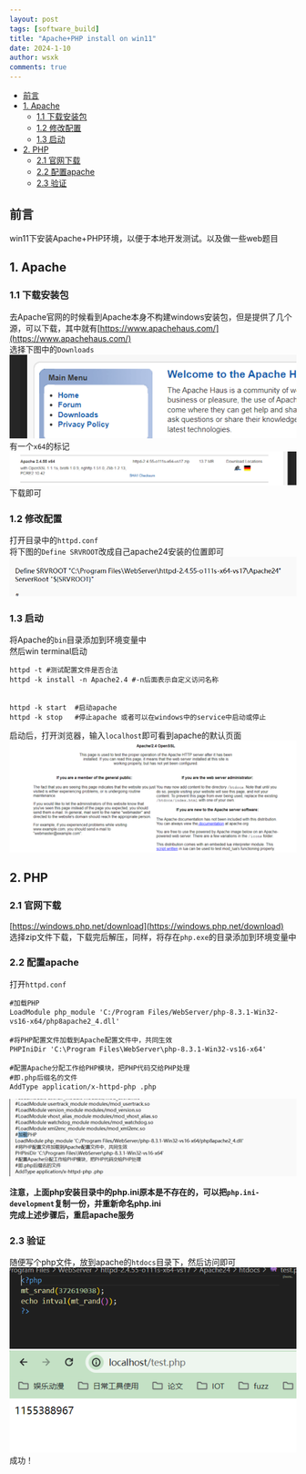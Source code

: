 ```yaml
---
layout: post
tags: [software_build]
title: "Apache+PHP install on win11"
date: 2024-1-10 
author: wsxk
comments: true
---
```


- [前言](#前言)
- [1. Apache](#1-apache)
  - [1.1 下载安装包](#11-下载安装包)
  - [1.2 修改配置](#12-修改配置)
  - [1.3 启动](#13-启动)
- [2. PHP](#2-php)
  - [2.1 官网下载](#21-官网下载)
  - [2.2 配置apache](#22-配置apache)
  - [2.3 验证](#23-验证)


## 前言<br>
win11下安装Apache+PHP环境，以便于本地开发测试。以及做一些web题目<br>

## 1. Apache<br>
### 1.1 下载安装包<br>
去Apache官网的时候看到Apache本身不构建windows安装包，但是提供了几个源，可以下载，其中就有[https://www.apachehaus.com/](https://www.apachehaus.com/)<br>
选择下图中的`Downloads`<br>
![](https://raw.githubusercontent.com/wsxk/wsxk_pictures/main/2023-12-30/20240115213332.png)
有一个`x64`的标记<br>
![](https://raw.githubusercontent.com/wsxk/wsxk_pictures/main/2023-12-30/20240115213407.png)
下载即可<br>
### 1.2 修改配置<br>
打开目录中的`httpd.conf`<br>
将下图的`Define SRVROOT`改成自己apache24安装的位置即可<br>
![](https://raw.githubusercontent.com/wsxk/wsxk_pictures/main/2023-12-30/20240115213621.png)

### 1.3 启动<br>
将Apache的`bin`目录添加到环境变量中<br>
然后win terminal启动<br>
```
httpd -t #测试配置文件是否合法
httpd -k install -n Apache2.4 #-n后面表示自定义访问名称


httpd -k start  #启动apache
httpd -k stop   #停止apache 或者可以在windows中的service中启动或停止
```
启动后，打开浏览器，输入`localhost`即可看到apache的默认页面<br>
![](https://raw.githubusercontent.com/wsxk/wsxk_pictures/main/2023-12-30/20240115213841.png)

## 2. PHP<br>
### 2.1 官网下载<br>
[https://windows.php.net/download](https://windows.php.net/download)<br>
选择zip文件下载，下载完后解压，同样，将存在`php.exe`的目录添加到环境变量中<br>
### 2.2 配置apache<br>
打开`httpd.conf`<br>
```
#加载PHP
LoadModule php_module 'C:/Program Files/WebServer/php-8.3.1-Win32-vs16-x64/php8apache2_4.dll'

#将PHP配置文件加载到Apache配置文件中，共同生效
PHPIniDir 'C:\Program Files\WebServer\php-8.3.1-Win32-vs16-x64'

#配置Apache分配工作给PHP模块，把PHP代码交给PHP处理
#即.php后缀名的文件
AddType application/x-httpd-php .php
```
![](https://raw.githubusercontent.com/wsxk/wsxk_pictures/main/2023-12-30/20240115214253.png)

**注意，上面php安装目录中的php.ini原本是不存在的，可以把`php.ini-development`复制一份，并重新命名php.ini**<br>
**完成上述步骤后，重启apache服务**<br>

### 2.3 验证<br>
随便写个php文件，放到apache的`htdocs`目录下，然后访问即可<br>
![](https://raw.githubusercontent.com/wsxk/wsxk_pictures/main/2023-12-30/20240115214547.png)
![](https://raw.githubusercontent.com/wsxk/wsxk_pictures/main/2023-12-30/20240115214642.png)
成功！<br>

